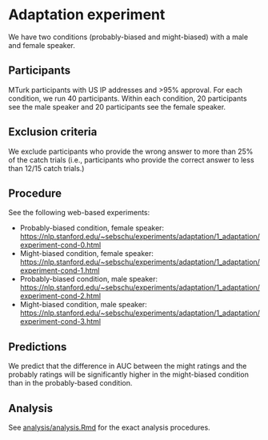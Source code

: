 # Adaptation experiment

We have two conditions (probably-biased and might-biased) with a male and female speaker.

## Participants

MTurk participants with US IP addresses and >95% approval. For each condition, we run 40 participants. Within each condition, 20 participants see the male speaker and 20 participants see the female speaker.


## Exclusion criteria

We exclude participants who provide the wrong answer to more than 25% of the catch trials (i.e., participants who provide the correct answer to less than 12/15 catch trials.)

## Procedure

See the following web-based experiments: 

- Probably-biased condition, female speaker:
  https://nlp.stanford.edu/~sebschu/experiments/adaptation/1_adaptation/experiment-cond-0.html
- Might-biased condition, female speaker:
  https://nlp.stanford.edu/~sebschu/experiments/adaptation/1_adaptation/experiment-cond-1.html
- Probably-biased condition, male speaker:
  https://nlp.stanford.edu/~sebschu/experiments/adaptation/1_adaptation/experiment-cond-2.html
- Might-biased condition, male speaker:
  https://nlp.stanford.edu/~sebschu/experiments/adaptation/1_adaptation/experiment-cond-3.html

## Predictions

We predict that the difference in AUC between the might ratings and the probably ratings will be significantly higher in the might-biased condition than in the probably-based condition.

## Analysis

See [analysis/analysis.Rmd](analysis/analysis.Rmd) for the exact analysis procedures.

